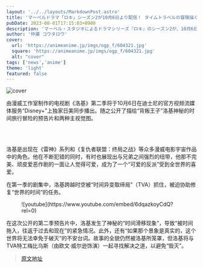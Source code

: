 ```yaml
---
layout: '../../layouts/MarkdownPost.astro'
title: 'マーベルドラマ「ロキ」シーズン2が10月6日より配信！ タイムトラベルの冒険描く予告編が公開'
pubDate: 2023-08-01T17:15:03+0900
description: 'マーベル・スタジオによるドラマシリーズ『ロキ』のシーズン2が、10月6日より「ディズニープラス」独占で日米同時配信されることが決定した。これに伴い、“裏切り王子”ロキのミステリアスなタイムトラベルの冒険を描く予告編と2種類のキービジュアルが公開された。'
author: '仲瀬 コウタロウ'
cover:
  url: 'https://animeanime.jp/imgs/ogp_f/604321.jpg'
  square: 'https://animeanime.jp/imgs/ogp_f/604321.jpg'
  alt: "cover"
tags: ['news','anime']
theme: 'light'
featured: false
---
```


![cover](https://animeanime.jp/imgs/ogp_f/604321.jpg)

<p>由漫威工作室制作的电视剧《洛基》第二季将于10月6日在迪士尼的官方视频流媒体服务“Disney+”上独家日美同步播出。随之公开了描绘“背叛王子”洛基神秘的时间旅行冒险的预告片和两种主视觉图。</p><br><br><p>洛基是出现在《雷神》系列和《复仇者联盟：终局之战》等众多漫威电影宇宙作品中的角色。他在不断犯错的同时，有时也展现出与兄弟之间强烈的纽带，他那不完美、顽皮爱恶作剧的一面让人觉得可爱，成为了一个“可爱的反派”受到全世界的喜爱。</p><p>在第一季的剧集中，洛基跨越时空被“时间异变取缔局”（TVA）抓住，被迫协助修复“世界的时间”的任务。</p><figure class="ctms-editor-youtube">![youtube](https://www.youtube.com/embed/6dqazkoyCdQ?rel=0)</figure><p>在这次公开的第二季预告片中，洛基发生了神秘的“时间滑移现象”，导致“被时间拖入，往返于过去和现在”的紧急情况。此外，还有“如果那个景象是真实的，这个世界将无法幸免于破灭”的不安台词。故事的全貌仍然被洛基所笼罩，但洛基将与TVA特工梅比乌斯（由欧文·威尔逊饰演）一起寻找解决之道，以避免“毁灭”。</p>

>[原文地址](https://animeanime.jp/article/2023/08/01/79004.html)  
